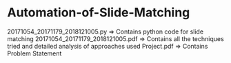 # Automation-of-Slide-Matching

20171054_20171179_2018121005.py => Contains python code for slide matching
20171054_20171179_2018121005.pdf => Contains all the techniques tried and detailed analysis of approaches used 
Project.pdf => Contains Problem Statement
